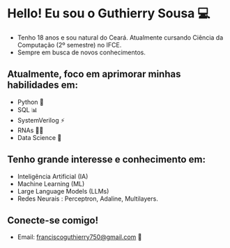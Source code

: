 # Hello! Eu sou o Guthierry Sousa 💻

- Tenho 18 anos e sou natural do Ceará. Atualmente cursando Ciência da Computação (2º semestre) no IFCE.
- Sempre em busca de novos conhecimentos. 

## Atualmente, foco em aprimorar minhas habilidades em:
- Python 🐍
- SQL 📊
- SystemVerilog ⚡
- RNAs 👨‍💻
- Data Science 🎲

## Tenho grande interesse e conhecimento em:
- Inteligência Artificial (IA) 
- Machine Learning (ML) 
- Large Language Models (LLMs) 
- Redes Neurais : Perceptron, Adaline, Multilayers.


## Conecte-se comigo! 
- Email: franciscoguthierry750@gmail.com 📧


